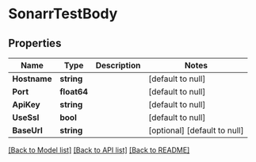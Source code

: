 # SonarrTestBody

## Properties
Name | Type | Description | Notes
------------ | ------------- | ------------- | -------------
**Hostname** | **string** |  | [default to null]
**Port** | **float64** |  | [default to null]
**ApiKey** | **string** |  | [default to null]
**UseSsl** | **bool** |  | [default to null]
**BaseUrl** | **string** |  | [optional] [default to null]

[[Back to Model list]](../README.md#documentation-for-models) [[Back to API list]](../README.md#documentation-for-api-endpoints) [[Back to README]](../README.md)

